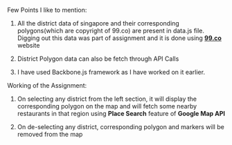 Few Points I like to mention:

1. All the district data of singapore and their corresponding polygons(which are copyright of 99.co) are present in data.js file. Digging out this data was part of assignment and it is done using [**99.co**](http://99.co) website

2. District Polygon data can also be fetch through API Calls

3. I have used Backbone.js framework as I have worked on it earlier.


Working of the Assignment:

1. On selecting any district from the left section, it will display the corresponding polygon on the map and will fetch some nearby restaurants in that region using **Place Search** feature of **Google Map API**

2. On de-selecting any district, corresponding polygon and markers will be removed from the map

